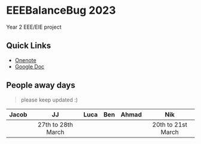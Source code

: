 # EEEBalanceBug 2023
Year 2 EEE/EIE project

## Quick Links
- [Onenote](https://imperiallondon-my.sharepoint.com/:o:/r/personal/jjl221_ic_ac_uk/Documents/Year%202/Engineering%20Project/Yr%202%20Project?d=w9ccd0af0dc6e4be9b2675be7d46dc3fd&csf=1&web=1&e=oAOhcg)
- [Google Doc](https://docs.google.com/document/d/1ZORAzx5ClWhleDJQ3LpGB9u5QRYEvcmVeUC7WK4pWFc/edit?usp=sharing)

## People away days
> please keep updated :)

| Jacob | JJ | Luca | Ben | Ahmad | Nik |
|:--------:|:---------:|:--------:|:---------:|:---------:|:---------:|
| | 27th to 28th March | | | | 20th to 21st March |





